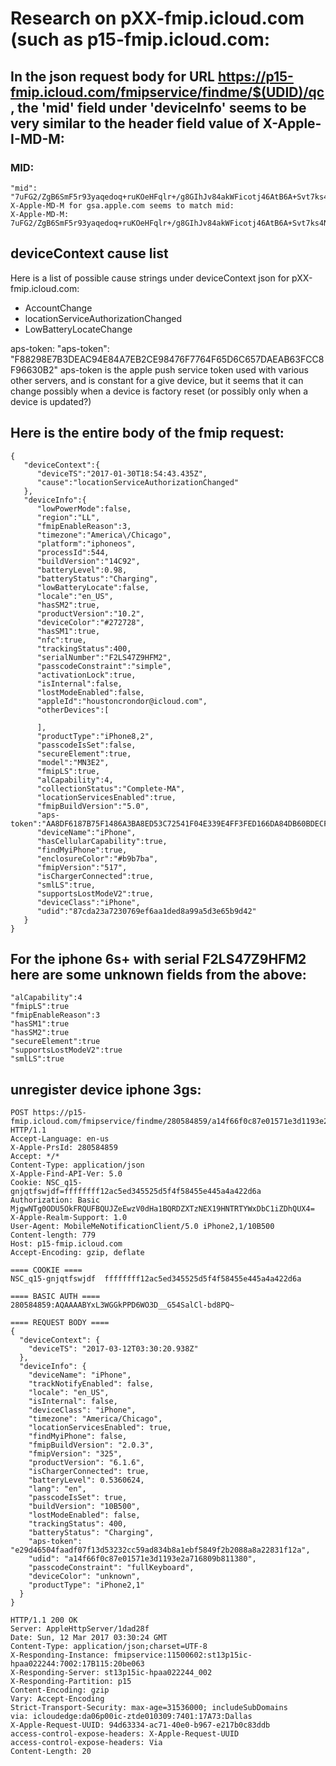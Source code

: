 # Research on pXX-fmip.icloud.com (such as p15-fmip.icloud.com:

## In the json request body for URL https://p15-fmip.icloud.com/fmipservice/findme/$(UDID)/qc, the 'mid' field under 'deviceInfo' seems to be very similar to the header field value of X-Apple-I-MD-M:

### MID:
	"mid":         "7uFG2/ZgB6SmF5r93yaqedoq+ruKOeHFqlr+/g8GIhJv84akWFicotj46AtB6A+Svt7ks4Nh+E0/GAeW"
	X-Apple-MD-M for gsa.apple.com seems to match mid:
	X-Apple-MD-M: 7uFG2/ZgB6SmF5r93yaqedoq+ruKOeHFqlr+/g8GIhJv84akWFicotj46AtB6A+Svt7ks4Nh+E0/GAeW


## deviceContext cause list
Here is a list of possible cause strings under deviceContext json for pXX-fmip.icloud.com:
- AccountChange
- locationServiceAuthorizationChanged
- LowBatteryLocateChange

aps-token:
	"aps-token": "F88298E7B3DEAC94E84A7EB2CE98476F7764F65D6C657DAEAB63FCC8F96630B2"
	aps-token is the apple push service token used with various other servers, and is constant for a give device, but it seems that it can change possibly when a device is factory reset (or possibly only when a device is updated?)

## Here is the entire body of the fmip request:

	{  
	   "deviceContext":{  
		  "deviceTS":"2017-01-30T18:54:43.435Z",
		  "cause":"locationServiceAuthorizationChanged"
	   },
	   "deviceInfo":{  
		  "lowPowerMode":false,
		  "region":"LL",
		  "fmipEnableReason":3,
		  "timezone":"America\/Chicago",
		  "platform":"iphoneos",
		  "processId":544,
		  "buildVersion":"14C92",
		  "batteryLevel":0.98,
		  "batteryStatus":"Charging",
		  "lowBatteryLocate":false,
		  "locale":"en_US",
		  "hasSM2":true,
		  "productVersion":"10.2",
		  "deviceColor":"#272728",
		  "hasSM1":true,
		  "nfc":true,
		  "trackingStatus":400,
		  "serialNumber":"F2LS47Z9HFM2",
		  "passcodeConstraint":"simple",
		  "activationLock":true,
		  "isInternal":false,
		  "lostModeEnabled":false,
		  "appleId":"houstoncrondor@icloud.com",
		  "otherDevices":[  

		  ],
		  "productType":"iPhone8,2",
		  "passcodeIsSet":false,
		  "secureElement":true,
		  "model":"MN3E2",
		  "fmipLS":true,
		  "alCapability":4,
		  "collectionStatus":"Complete-MA",
		  "locationServicesEnabled":true,
		  "fmipBuildVersion":"5.0",
		  "aps-token":"AA8DF6187B75F1486A3BA8ED53C72541F04E339E4FF3FED166DA84DB60BDECFD",
		  "deviceName":"iPhone",
		  "hasCellularCapability":true,
		  "findMyiPhone":true,
		  "enclosureColor":"#b9b7ba",
		  "fmipVersion":"517",
		  "isChargerConnected":true,
		  "smlLS":true,
		  "supportsLostModeV2":true,
		  "deviceClass":"iPhone",
		  "udid":"87cda23a7230769ef6aa1ded8a99a5d3e65b9d42"
	   }
	}

## For the iphone 6s+ with serial F2LS47Z9HFM2 here are some unknown fields from the above:

	"alCapability":4
	"fmipLS":true
	"fmipEnableReason":3
	"hasSM1":true
	"hasSM2":true
	"secureElement":true
	"supportsLostModeV2":true
	"smlLS":true


## unregister device iphone 3gs:

	POST https://p15-fmip.icloud.com/fmipservice/findme/280584859/a14f66f0c87e01571e3d1193e2a716809b811380/unregister HTTP/1.1
	Accept-Language: en-us
	X-Apple-PrsId: 280584859
	Accept: */*
	Content-Type: application/json
	X-Apple-Find-API-Ver: 5.0
	Cookie: NSC_q15-gnjqtfswjdf=ffffffff12ac5ed345525d5f4f58455e445a4a422d6a
	Authorization: Basic MjgwNTg0ODU5OkFRQUFBQUJZeEwzV0dHa1BQRDZXTzNEX19HNTRTYWxDbC1iZDhQUX4=
	X-Apple-Realm-Support: 1.0
	User-Agent: MobileMeNotificationClient/5.0 iPhone2,1/10B500
	Content-length: 779
	Host: p15-fmip.icloud.com
	Accept-Encoding: gzip, deflate

	==== COOKIE ====
	NSC_q15-gnjqtfswjdf  ffffffff12ac5ed345525d5f4f58455e445a4a422d6a

	==== BASIC AUTH ====
	280584859:AQAAAABYxL3WGGkPPD6WO3D__G54SalCl-bd8PQ~

	==== REQUEST BODY ====
	{
	  "deviceContext": {
		"deviceTS": "2017-03-12T03:30:20.938Z"
	  }, 
	  "deviceInfo": {
		"deviceName": "iPhone", 
		"trackNotifyEnabled": false, 
		"locale": "en_US", 
		"isInternal": false, 
		"deviceClass": "iPhone", 
		"timezone": "America/Chicago", 
		"locationServicesEnabled": true, 
		"findMyiPhone": false, 
		"fmipBuildVersion": "2.0.3", 
		"fmipVersion": "325", 
		"productVersion": "6.1.6", 
		"isChargerConnected": true, 
		"batteryLevel": 0.5360624, 
		"lang": "en", 
		"passcodeIsSet": true, 
		"buildVersion": "10B500", 
		"lostModeEnabled": false, 
		"trackingStatus": 400, 
		"batteryStatus": "Charging", 
		"aps-token": "e29d46504faadf07f13d53232cc59ad834b8a1ebf5849f2b2088a8a22831f12a", 
		"udid": "a14f66f0c87e01571e3d1193e2a716809b811380", 
		"passcodeConstraint": "fullKeyboard", 
		"deviceColor": "unknown", 
		"productType": "iPhone2,1"
	  }
	}

	HTTP/1.1 200 OK
	Server: AppleHttpServer/1dad28f
	Date: Sun, 12 Mar 2017 03:30:24 GMT
	Content-Type: application/json;charset=UTF-8
	X-Responding-Instance: fmipservice:11500602:st13p15ic-hpaa022244:7002:17B115:20be063
	X-Responding-Server: st13p15ic-hpaa022244_002
	X-Responding-Partition: p15
	Content-Encoding: gzip
	Vary: Accept-Encoding
	Strict-Transport-Security: max-age=31536000; includeSubDomains
	via: icloudedge:da06p00ic-ztde010309:7401:17A73:Dallas
	X-Apple-Request-UUID: 94d63334-ac71-40e0-b967-e217b0c83ddb
	access-control-expose-headers: X-Apple-Request-UUID
	access-control-expose-headers: Via
	Content-Length: 20


